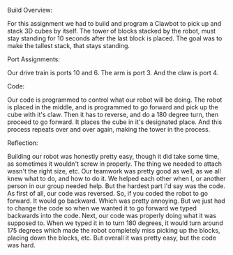 Build Overview:

For this assignment we had to build and program a Clawbot to pick up and stack 3D cubes by itself. The tower of blocks stacked by the robot, must stay standing for 10 seconds after the last block is placed. 
The goal was to make the tallest stack, that stays standing.

Port Assignments:

Our drive train is ports 10 and 6. The arm is port 3. And the claw is port 4.

Code:

Our code is programmed to control what our robot will be doing. The robot is placed in the middle, and is programmed to go forward and pick up the cube with it's claw. Then it has to reverse, and do a 
180 degree turn, then proceed to go forward. It places the cube in it's designated place. And this process repeats over and over again, making the tower in the process.

Reflection:

Building our robot was honestly pretty easy, though it did take some time, as sometimes it wouldn't screw in properly. The thing we needed to attach wasn't the right size, etc. Our teamwork was pretty good as well, as we all knew what to do, and how to do it. We helped each other when I, or another person in our group needed help. But the hardest part I'd say was the code. As first of all, our code was reversed. So, if you coded the robot to go forward. It would go backward. Which was pretty annoying. But we just had to change the code so when we wanted it to go forward we typed backwards into the code. Next, our code was properly doing what it was supposed to. When we typed it in to turn 180 degrees, it would turn around 175 degrees which made the robot completely miss picking up the blocks, placing down the blocks, etc. But overall it was pretty easy, but the code was hard.

